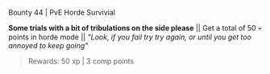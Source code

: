 Bounty 44 | PvE Horde Survivial

**Some trials with a bit of tribulations on the side please**
|| Get a total of 50 :skull: points in horde mode ||
*"Look, if you fail try try again, or until you get too annoyed to keep going"*
> Rewards: 50 xp | 3 comp points